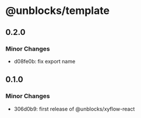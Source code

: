 # @unblocks/template

## 0.2.0

### Minor Changes

- d08fe0b: fix export name

## 0.1.0

### Minor Changes

- 306d0b9: first release of @unblocks/xyflow-react
